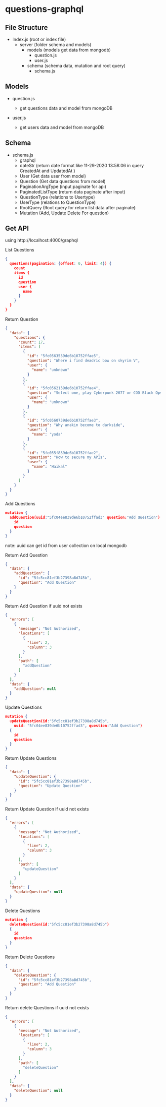 # questions-graphql

File Structure
---------------
- Index.js (root or index file)
  - server (folder schema and models)
    - models (models get data from mongodb)
      - question.js
      - user.js
    - schema (schema data, mutation and root query)
      - schema.js

Models
---------------
- question.js
  - get questions data and model from mongoDB

- user.js
  - get users data and model from mongoDB

Schema
---------------
- schema.js
  - graphql
  - dateStr (return date format like 11-29-2020 13:58:06 in query CreatedAt and UpdatedAt )
  - User (Get data user from model)
  - Question (Get data questions from model)
  - PaginationArgType (input paginate for api)
  - PaginatedListType (return data paginate after input)
  - QuestionType (relations to Usertype)
  - UserType (relations to QuestionType)
  - RootQuery (Root query for return list data after paginate)
  - Mutation (Add, Update Delete For question)

Get API
---------------

using http://localhost:4000/graphql

List Questions
```json
{
  questions(pagination: {offset: 0, limit: 4}) {
    count
    items {
      id
      question
      user {
        name
      }
    }
  }
}
```

Return Question
```json
{
  "data": {
    "questions": {
      "count": 17,
      "items": [
        {
          "id": "5fc0563539de6b10752ffae5",
          "question": "Where i find deadric bow on skyrim V",
          "user": {
            "name": "unknown"
          }
        },
        {
          "id": "5fc0562139de6b10752ffae4",
          "question": "Select one, play Cyberpunk 2077 or COD Black Ops Cold War",
          "user": {
            "name": "unknown"
          }
        },
        {
          "id": "5fc0560739de6b10752ffae3",
          "question": "Why anakin become to darkside",
          "user": {
            "name": "yoda"
          }
        },
        {
          "id": "5fc055f839de6b10752ffae2",
          "question": "How to secure my APIs",
          "user": {
            "name": "Haikal"
          }
        }
      ]
    }
  }
}
```

Add Questions
```json
mutation {
  addQuestion(uuid:"5fc04ee839de6b10752ffad3" question:"Add Question")  {
    id
    question
  }
}
```
note: uuid can get id from user collection on local mongodb

Return Add Question
```json
{
  "data": {
    "addQuestion": {
      "id": "5fc5cc81ef3b27398a8d745b",
      "question": "Add Question"
    }
  }
} 
```

Return Add Question if uuid not exists
```json
{
  "errors": [
    {
      "message": "Not Authorized",
      "locations": [
        {
          "line": 2,
          "column": 3
        }
      ],
      "path": [
        "addQuestion"
      ]
    }
  ],
  "data": {
    "addQuestion": null
  }
}
```

Update Questions
```json
mutation {
  updateQuestion(id:"5fc5cc81ef3b27398a8d745b", 
    uuid: "5fc04ee839de6b10752ffad3", question:"Add Question") 
  {
    id
    question
  }
}
```

Return Update Questions
```json
{
  "data": {
    "updateQuestion": {
      "id": "5fc5cc81ef3b27398a8d745b",
      "question": "Update Question"
    }
  }
}
```

Return Update Question if uuid not exists
```json
{
  "errors": [
    {
      "message": "Not Authorized",
      "locations": [
        {
          "line": 2,
          "column": 3
        }
      ],
      "path": [
        "updateQuestion"
      ]
    }
  ],
  "data": {
    "updateQuestion": null
  }
}
```

Delete Questions
```json
mutation {
  deleteQuestion(id:"5fc5cc81ef3b27398a8d745b") 
  {
    id
    question
  }
}
```

Return Delete Questions
```json
{
  "data": {
    "deleteQuestion": {
      "id": "5fc5cc81ef3b27398a8d745b",
      "question": "Add Question"
    }
  }
}
```

Return delete Questions if uuid not exists
```json
{
  "errors": [
    {
      "message": "Not Authorized",
      "locations": [
        {
          "line": 2,
          "column": 3
        }
      ],
      "path": [
        "deleteQuestion"
      ]
    }
  ],
  "data": {
    "deleteQuestion": null
  }
}
```